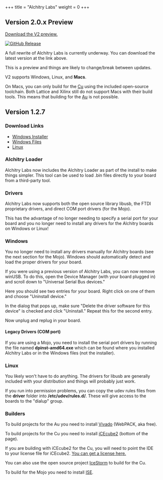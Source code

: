 +++
title = "Alchitry Labs"
weight = 0
+++

## Version 2.0.x Preview

[Download the V2 preview.](https://alchitry.com/Alchitry-Labs-V2/download.html)

[![GitHub Release](https://img.shields.io/github/v/release/alchitry/Alchitry-Labs-V2)](https://github.com/alchitry/Alchitry-Labs-V2)

A full rewrite of Alchitry Labs is currently underway. You can download the latest version at the link above.

This is a preview and things are likely to change/break between updates.

V2 supports Windows, Linux, and **Macs**.

On Macs, you can only build for the [Cu](@/boards/cu.md) using the included open-source toolchain. Both Lattice and Xilinx still do not support Macs with their build tools. This means that building for the [Au](@/boards/au.md) is not possible.
## Version 1.2.7

### Download Links

- [Windows Installer](https://cdn.alchitry.com/labs/alchitry-labs-1.2.7-windows.msi)
- [Windows Files](https://cdn.alchitry.com/labs/alchitry-labs-1.2.7-windows.zip)
- [Linux](https://cdn.alchitry.com/labs/alchitry-labs-1.2.7-linux.tgz)

### Alchitry Loader

Alchitry Labs now includes the Alchitry Loader as part of the install to make things simpler. This tool can be used to load .bin files directly to your board from a third-party tool.
### Drivers

Alchitry Labs now supports both the open source library libusb, the FTDI proprietary drivers, and direct COM port drivers (for the Mojo).

This has the advantage of no longer needing to specify a serial port for your board and you no longer need to install any drivers for the Alchitry boards on Windows or Linux!
### Windows

You no longer need to install any drivers manually for Alchitry boards (see the next section for the Mojo). Windows should automatically detect and load the proper drivers for your board.

If you were using a previous version of Alchitry Labs, you can now remove winUSB. To do this, open the Device Manager (with your board plugged in) and scroll down to "Universal Serial Bus devices."

Here you should see two entries for your board. Right click on one of them and choose "Uninstall device."

In the dialog that pops up, make sure "Delete the driver software for this device" is checked and click "Uninstall." Repeat this for the second entry.

Now unplug and replug in your board.
#### Legacy Drivers (COM port)

If you are using a Mojo, you need to install the serial port drivers by running the file named **dpinst-amd64.exe** which can be found where you installed Alchitry Labs or in the Windows files (not the installer).
### Linux

You likely won't have to do anything. The drivers for libusb are generally included with your distribution and things will probably just work.

If you run into permission problems, you can copy the udev rules files from the **driver** folder into **/etc/udev/rules.d/**. These will give access to the boards to the "dialup" group.
### Builders

To build projects for the Au you need to install [Vivado](https://www.xilinx.com/support/download.html) (WebPACK, aka free).

To build projects for the Cu you need to install [iCEcube2](http://www.latticesemi.com/iCEcube2) (bottom of the page).

If you are building with iCEcube2 for the Cu, you will need to point the IDE to your license file for iCEcube2. [You can get a license here.](https://www.latticesemi.com/Support/Licensing/DiamondAndiCEcube2SoftwareLicensing/iceCube2)

You can also use the open source project [IceStorm](http://www.clifford.at/icestorm/) to build for the Cu.

To build for the Mojo you need to install [ISE](@/tutorials/setup/ise.md).